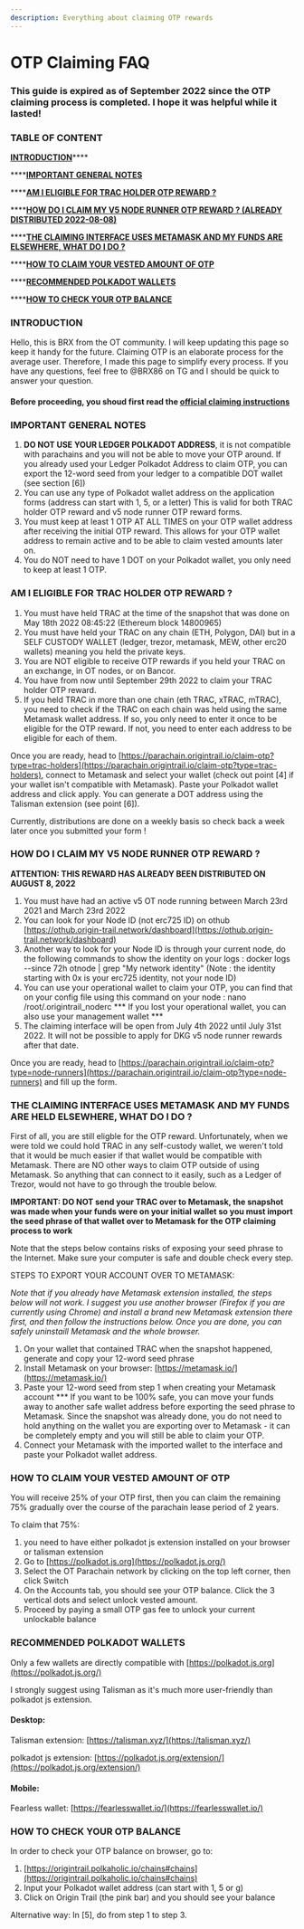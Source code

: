 ```yaml
---
description: Everything about claiming OTP rewards
---
```


# OTP Claiming FAQ

### This guide is expired as of September 2022 since the OTP claiming process is completed. I hope it was helpful while it lasted!

### TABLE OF CONTENT

[**INTRODUCTION**](otp-claiming-faq.md#0-introduction)****

****[**IMPORTANT GENERAL NOTES**](otp-claiming-faq.md#1-important-general-notes)

****[**AM I ELIGIBLE FOR TRAC HOLDER OTP REWARD ?**](otp-claiming-faq.md#2-am-i-eligible-for-trac-holder-otp-reward)

****[**HOW DO I CLAIM MY V5 NODE RUNNER OTP REWARD ? (ALREADY DISTRIBUTED 2022-08-08)**](otp-claiming-faq.md#3-how-do-i-claim-my-v5-node-runner-otp-reward)

****[**THE CLAIMING INTERFACE USES METAMASK AND MY FUNDS ARE ELSEWHERE, WHAT DO I DO ?**](otp-claiming-faq.md#4-the-claiming-interface-uses-metamask-and-my-funds-are-held-elsewhere-what-do-i-do)

****[**HOW TO CLAIM YOUR VESTED AMOUNT OF OTP**](otp-claiming-faq.md#5-how-to-claim-your-vested-amount-of-otp)

****[**RECOMMENDED POLKADOT WALLETS**](otp-claiming-faq.md#recommended-polkadot-wallets)

****[**HOW TO CHECK YOUR OTP BALANCE**](otp-claiming-faq.md#how-to-check-your-otp-balance)

### INTRODUCTION

Hello, this is BRX from the OT community. I will keep updating this page so keep it handy for the future. Claiming OTP is an elaborate process for the average user. Therefore, I made this page to simplify every process. If you have any questions, feel free to @BRX86 on TG and I should be quick to answer your question.

#### Before proceeding, you shoud first read the [**official claiming instructions**](https://medium.com/origintrail/otp-distribution-process-explained-2878a440d9d7)

### IMPORTANT GENERAL NOTES

1. **DO NOT USE YOUR LEDGER POLKADOT ADDRESS**, it is not compatible with parachains and you will not be able to move your OTP around. If you already used your Ledger Polkadot Address to claim OTP, you can export the 12-word seed from your ledger to a compatible DOT wallet (see section \[6])
2. You can use any type of Polkadot wallet address on the application forms (address can start with 1, 5, or a letter) This is valid for both TRAC holder OTP reward and v5 node runner OTP reward forms.
3. You must keep at least 1 OTP AT ALL TIMES on your OTP wallet address after receiving the initial OTP reward. This allows for your OTP wallet address to remain active and to be able to claim vested amounts later on.
4. You do NOT need to have 1 DOT on your Polkadot wallet, you only need to keep at least 1 OTP.

### AM I ELIGIBLE FOR TRAC HOLDER OTP REWARD ?

1. You must have held TRAC at the time of the snapshot that was done on May 18th 2022 08:45:22 (Ethereum block 14800965)
2. You must have held your TRAC on any chain (ETH, Polygon, DAI) but in a SELF CUSTODY WALLET (ledger, trezor, metamask, MEW, other erc20 wallets) meaning you held the private keys.
3. You are NOT eligible to receive OTP rewards if you held your TRAC on an exchange, in OT nodes, or on Bancor.
4. You have from now until September 29th 2022 to claim your TRAC holder OTP reward.
5. If you held TRAC in more than one chain (eth TRAC, xTRAC, mTRAC), you need to check if the TRAC on each chain was held using the same Metamask wallet address. If so, you only need to enter it once to be eligible for the OTP reward. If not, you need to enter each address to be eligible for each of them.

Once you are ready, head to [https://parachain.origintrail.io/claim-otp?type=trac-holders](https://parachain.origintrail.io/claim-otp?type=trac-holders), connect to Metamask and select your wallet (check out point \[4] if your wallet isn't compatible with Metamask). Paste your Polkadot wallet address and click apply. You can generate a DOT address using the Talisman extension (see point \[6]).

Currently, distributions are done on a weekly basis so check back a week later once you submitted your form !

### HOW DO I CLAIM MY V5 NODE RUNNER OTP REWARD ?

**ATTENTION: THIS REWARD HAS ALREADY BEEN DISTRIBUTED ON AUGUST 8, 2022**

1. You must have had an active v5 OT node running between March 23rd 2021 and March 23rd 2022
2. You can look for your Node ID (not erc725 ID) on othub [https://othub.origin-trail.network/dashboard](https://othub.origin-trail.network/dashboard)
3. Another way to look for your Node ID is through your current node, do the following commands to show the identity on your logs : docker logs --since 72h otnode | grep "My network identity" (Note : the identity starting with 0x is your erc725 identity, not your node ID)
4. You can use your operational wallet to claim your OTP, you can find that on your config file using this command on your node : nano /root/.origintrail\_noderc \*\*\* If you lost your operational wallet, you can also use your management wallet \*\*\*
5. The claiming interface will be open from July 4th 2022 until July 31st 2022. It will not be possible to apply for DKG v5 node runner rewards after that date.

Once you are ready, head to [https://parachain.origintrail.io/claim-otp?type=node-runners](https://parachain.origintrail.io/claim-otp?type=node-runners) and fill up the form.

### THE CLAIMING INTERFACE USES METAMASK AND MY FUNDS ARE HELD ELSEWHERE, WHAT DO I DO ?

First of all, you are still eligble for the OTP reward. Unfortunately, when we were told we could hold TRAC in any self-custody wallet, we weren't told that it would be much easier if that wallet would be compatible with Metamask. There are NO other ways to claim OTP outside of using Metamask. So anything that can connect to it easily, such as a Ledger of Trezor, would not have to go through the trouble below.

**IMPORTANT: DO NOT send your TRAC over to Metamask, the snapshot was made when your funds were on your initial wallet so you must import the seed phrase of that wallet over to Metamask for the OTP claiming process to work**

Note that the steps below contains risks of exposing your seed phrase to the Internet. Make sure your computer is safe and double check every step.

STEPS TO EXPORT YOUR ACCOUNT OVER TO METAMASK:

_Note that if you already have Metamask extension installed, the steps below will not work. I suggest you use another browser (Firefox if you are currently using Chrome) and install a brand new Metamask extension there first, and then follow the instructions below. Once you are done, you can safely uninstaill Metamask and the whole browser._

1. On your wallet that contained TRAC when the snapshot happened, generate and copy your 12-word seed phrase
2. Install Metamask on your browser: [https://metamask.io/](https://metamask.io/)
3. Paste your 12-word seed from step 1 when creating your Metamask account \*\*\* If you want to be 100% safe, you can move your funds away to another safe wallet address before exporting the seed phrase to Metamask. Since the snapshot was already done, you do not need to hold anything on the wallet you are exporting over to Metamask - it can be completely empty and you will still be able to claim your OTP.
4. Connect your Metamask with the imported wallet to the interface and paste your Polkadot wallet address.

### HOW TO CLAIM YOUR VESTED AMOUNT OF OTP

You will receive 25% of your OTP first, then you can claim the remaining 75% gradually over the course of the parachain lease period of 2 years.

To claim that 75%:

1. you need to have either polkadot js extension installed on your browser or talisman extension
2. Go to [https://polkadot.js.org](https://polkadot.js.org/)
3. Select the OT Parachain network by clicking on the top left corner, then click Switch
4. On the Accounts tab, you should see your OTP balance. Click the 3 vertical dots and select unlock vested amount.
5. Proceed by paying a small OTP gas fee to unlock your current unlockable balance

### RECOMMENDED POLKADOT WALLETS

Only a few wallets are directly compatible with [https://polkadot.js.org](https://polkadot.js.org/)

I strongly suggest using Talisman as it's much more user-friendly than polkadot js extension.

#### Desktop:

Talisman extension: [https://talisman.xyz/](https://talisman.xyz/)

polkadot js extension: [https://polkadot.js.org/extension/](https://polkadot.js.org/extension/)

#### Mobile:

Fearless wallet: [https://fearlesswallet.io/](https://fearlesswallet.io/)

### HOW TO CHECK YOUR OTP BALANCE

In order to check your OTP balance on browser, go to:

1. [https://origintrail.polkaholic.io/chains#chains](https://origintrail.polkaholic.io/chains#chains)
2. Input your Polkadot wallet address (can start with 1, 5 or g)
3. Click on Origin Trail (the pink bar) and you should see your balance

Alternative way: In \[5], do from step 1 to step 3.

